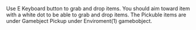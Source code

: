 Use E Keyboard button to grab and drop items. You should aim toward item with a white dot to be able to grab and drop items. 
The Pickuble items are under Gamebject Pickup under Enviroment(1) gamebobject.
